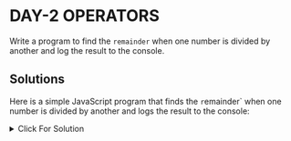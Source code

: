 # DAY-2 OPERATORS

Write a program to find the `remainder` when one number is divided by another and log the result to the console.

## Solutions

Here is a simple JavaScript program that finds the `r`emainder` when one number is divided by another and logs the result to the console:

<details>
  <summary>Click For Solution</summary>

```JS
// Function to find the remainder of two numbers
function findRemainder(num1, num2) {
  if (num2 === 0) {
    return "Error: Division by zero is not allowed.";
  }
  return num1 % num2;
}

// Define two numbers
let number1 = 17;
let number2 = 5;

// Call the function and store the result
let result = findRemainder(number1, number2);

// Log the result to the console
console.log("The remainder is: " + result);
```

### Explanation

You can run this code in any JavaScript environment, such as a web browser's console or a Node.js runtime.

</details>
